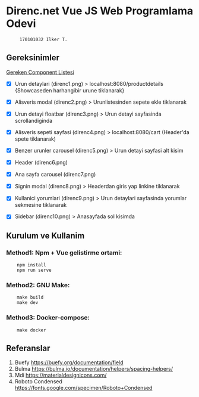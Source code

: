 # Direnc.net Vue JS Web Programlama Odevi
         170101032 Ilker T.

## Gereksinimler
[Gereken Component Listesi](https://github.com/170101032/direncnetvue/tree/main/gereksinimler)
 - [X] Urun detaylari (direnc1.png) > localhost:8080/productdetails {Showcaseden harhangibir urune tiklanarak}
 - [X] Alisveris modal (direnc2.png) > Urunlistesinden sepete ekle tiklanarak
 - [X] Urun detayi floatbar (direnc3.png) > Urun detayi sayfasinda scrollandiginda
 - [X] Alisveris sepeti sayfasi (direnc4.png) > localhost:8080/cart (Header'da spete tiklanarak)
 - [X] Benzer urunler carousel (direnc5.png) > Urun detayi sayfasi alt kisim
 - [X] Header (direnc6.png)
 - [X] Ana sayfa carousel (direnc7.png)
 - [X] Signin modal (direnc8.png) > Headerdan giris yap linkine tiklanarak
 - [X] Kullanici yorumlari (direnc9.png) > Urun detaylari sayfasinda yorumlar sekmesine tiklanarak
 - [X] Sidebar (direnc10.png) > Anasayfada sol kisimda


## Kurulum ve Kullanim

### Method1: Npm + Vue gelistirme ortami:
        npm install
        npm run serve

### Method2: GNU Make:
        make build
        make dev

### Method3: Docker-compose:
        make docker

## Referanslar
1. Buefy
https://buefy.org/documentation/field
1. Bulma
https://bulma.io/documentation/helpers/spacing-helpers/
1. Mdi
https://materialdesignicons.com/
1. Roboto Condensed
https://fonts.google.com/specimen/Roboto+Condensed